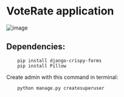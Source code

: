 # VoteRate application

![image](https://user-images.githubusercontent.com/57912482/121939968-6be27800-cd6f-11eb-9656-f8d7f33efc96.png)


## Dependencies:
```commandline
    pip install django-crispy-forms
    pip install Pillow
```

Create admin with this command in terminal:
```commandline
    python manage.py createsuperuser
```
